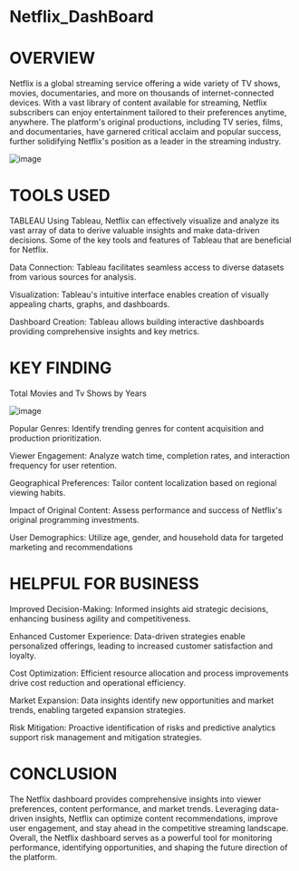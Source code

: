 # Netflix_DashBoard
# OVERVIEW
Netflix is a global streaming service offering a wide variety of TV shows, movies, documentaries, and more on thousands of internet-connected devices. With a vast library of content available for streaming, Netflix subscribers can enjoy entertainment tailored to their preferences anytime, anywhere. The platform's original productions, including TV series, films, and documentaries, have garnered critical acclaim and popular success, further solidifying Netflix's position as a leader in the streaming industry. 

![image](https://github.com/Lathishkumar20/Netflix_DashBoard/assets/142078468/a26dc0d7-df8b-48e2-9c1e-359fe8823b03)



# TOOLS USED
TABLEAU 
Using Tableau, Netflix can effectively visualize and analyze its vast array of data to derive valuable insights and make data-driven decisions. Some of the key tools and features of Tableau that are beneficial for Netflix.

Data Connection: Tableau facilitates seamless access to diverse datasets from various sources for analysis.

Visualization: Tableau's intuitive interface enables creation of visually appealing charts, graphs, and dashboards.

Dashboard Creation: Tableau allows building interactive dashboards providing comprehensive insights and key metrics.


# KEY FINDING

Total Movies and Tv Shows by Years

![image](https://github.com/Lathishkumar20/Netflix_DashBoard/assets/142078468/0e83d8a1-c636-4725-8ad5-ba54d040e1be)


Popular Genres: Identify trending genres for content acquisition and production prioritization.

Viewer Engagement: Analyze watch time, completion rates, and interaction frequency for user retention.

Geographical Preferences: Tailor content localization based on regional viewing habits.

Impact of Original Content: Assess performance and success of Netflix's original programming investments.

User Demographics: Utilize age, gender, and household data for targeted marketing and recommendations

# HELPFUL FOR BUSINESS

Improved Decision-Making: Informed insights aid strategic decisions, enhancing business agility and competitiveness.

Enhanced Customer Experience: Data-driven strategies enable personalized offerings, leading to increased customer satisfaction and loyalty.

Cost Optimization: Efficient resource allocation and process improvements drive cost reduction and operational efficiency.

Market Expansion: Data insights identify new opportunities and market trends, enabling targeted expansion strategies.

Risk Mitigation: Proactive identification of risks and predictive analytics support risk management and mitigation strategies.


# CONCLUSION
The Netflix dashboard provides comprehensive insights into viewer preferences, content performance, and market trends. Leveraging data-driven insights, Netflix can optimize content recommendations, improve user engagement, and stay ahead in the competitive streaming landscape. Overall, the Netflix dashboard serves as a powerful tool for monitoring performance, identifying opportunities, and shaping the future direction of the platform.


